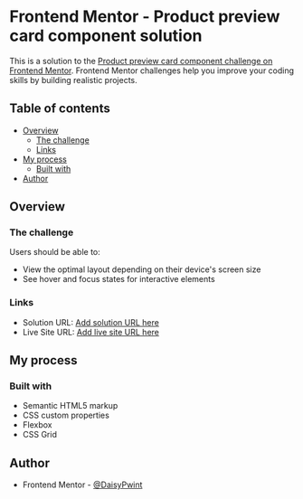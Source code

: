 # Frontend Mentor - Product preview card component solution

This is a solution to the [Product preview card component challenge on Frontend Mentor](https://www.frontendmentor.io/challenges/product-preview-card-component-GO7UmttRfa). Frontend Mentor challenges help you improve your coding skills by building realistic projects. 

## Table of contents

- [Overview](#overview)
  - [The challenge](#the-challenge)
  - [Links](#links)
- [My process](#my-process)
  - [Built with](#built-with)
- [Author](#author)

## Overview

### The challenge

Users should be able to:

- View the optimal layout depending on their device's screen size
- See hover and focus states for interactive elements

### Links

- Solution URL: [Add solution URL here](https://github.com/DaisyPwint/product-preview-card-component)
- Live Site URL: [Add live site URL here](https://pwint-product-preview-card-component.netlify.app/)

## My process

### Built with

- Semantic HTML5 markup
- CSS custom properties
- Flexbox
- CSS Grid

## Author

- Frontend Mentor - [@DaisyPwint](https://www.frontendmentor.io/profile/DaisyPwint)


